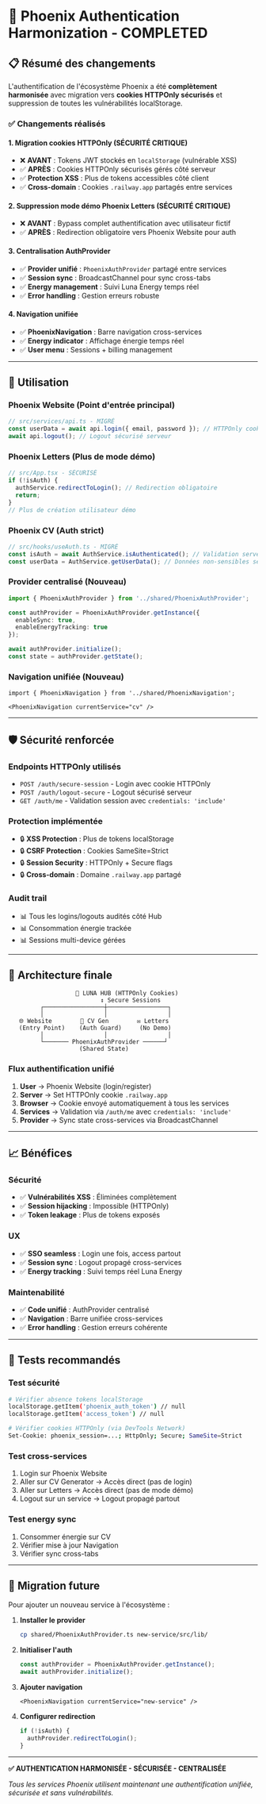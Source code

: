 # 🔐 Phoenix Authentication Harmonization - COMPLETED

## 📋 Résumé des changements

L'authentification de l'écosystème Phoenix a été **complètement harmonisée** avec migration vers **cookies HTTPOnly sécurisés** et suppression de toutes les vulnérabilités localStorage.

### ✅ Changements réalisés

#### **1. Migration cookies HTTPOnly (SÉCURITÉ CRITIQUE)**
- ❌ **AVANT** : Tokens JWT stockés en `localStorage` (vulnérable XSS)
- ✅ **APRÈS** : Cookies HTTPOnly sécurisés gérés côté serveur
- ✅ **Protection XSS** : Plus de tokens accessibles côté client
- ✅ **Cross-domain** : Cookies `.railway.app` partagés entre services

#### **2. Suppression mode démo Phoenix Letters (SÉCURITÉ CRITIQUE)**
- ❌ **AVANT** : Bypass complet authentification avec utilisateur fictif
- ✅ **APRÈS** : Redirection obligatoire vers Phoenix Website pour auth

#### **3. Centralisation AuthProvider**
- ✅ **Provider unifié** : `PhoenixAuthProvider` partagé entre services
- ✅ **Session sync** : BroadcastChannel pour sync cross-tabs
- ✅ **Energy management** : Suivi Luna Energy temps réel
- ✅ **Error handling** : Gestion erreurs robuste

#### **4. Navigation unifiée**
- ✅ **PhoenixNavigation** : Barre navigation cross-services
- ✅ **Energy indicator** : Affichage énergie temps réel
- ✅ **User menu** : Sessions + billing management

---

## 🚀 Utilisation

### **Phoenix Website** (Point d'entrée principal)
```typescript
// src/services/api.ts - MIGRÉ
const userData = await api.login({ email, password }); // HTTPOnly cookie auto
await api.logout(); // Logout sécurisé serveur
```

### **Phoenix Letters** (Plus de mode démo)
```typescript
// src/App.tsx - SÉCURISÉ
if (!isAuth) {
  authService.redirectToLogin(); // Redirection obligatoire
  return;
}
// Plus de création utilisateur démo
```

### **Phoenix CV** (Auth strict)
```typescript
// src/hooks/useAuth.ts - MIGRÉ
const isAuth = await AuthService.isAuthenticated(); // Validation serveur
const userData = AuthService.getUserData(); // Données non-sensibles seulement
```

### **Provider centralisé** (Nouveau)
```typescript
import { PhoenixAuthProvider } from '../shared/PhoenixAuthProvider';

const authProvider = PhoenixAuthProvider.getInstance({
  enableSync: true,
  enableEnergyTracking: true
});

await authProvider.initialize();
const state = authProvider.getState();
```

### **Navigation unifiée** (Nouveau)
```tsx
import { PhoenixNavigation } from '../shared/PhoenixNavigation';

<PhoenixNavigation currentService="cv" />
```

---

## 🛡️ Sécurité renforcée

### **Endpoints HTTPOnly utilisés**
- `POST /auth/secure-session` - Login avec cookie HTTPOnly
- `POST /auth/logout-secure` - Logout sécurisé serveur
- `GET /auth/me` - Validation session avec `credentials: 'include'`

### **Protection implémentée**
- 🔒 **XSS Protection** : Plus de tokens localStorage
- 🔒 **CSRF Protection** : Cookies SameSite=Strict
- 🔒 **Session Security** : HTTPOnly + Secure flags
- 🔒 **Cross-domain** : Domaine `.railway.app` partagé

### **Audit trail**
- 📊 Tous les logins/logouts audités côté Hub
- 📊 Consommation énergie trackée
- 📊 Sessions multi-device gérées

---

## 🎯 Architecture finale

```
                   🏰 LUNA HUB (HTTPOnly Cookies)
                          ↕ Secure Sessions
         ┌─────────────────┼─────────────────┐
         │                 │                 │
   🌐 Website        📄 CV Gen        ✉️ Letters
   (Entry Point)    (Auth Guard)     (No Demo)
         │                 │                 │
         └─────── PhoenixAuthProvider ──────┘
                    (Shared State)
```

### **Flux authentification unifié**
1. **User** → Phoenix Website (login/register)
2. **Server** → Set HTTPOnly cookie `.railway.app`
3. **Browser** → Cookie envoyé automatiquement à tous les services
4. **Services** → Validation via `/auth/me` avec `credentials: 'include'`
5. **Provider** → Sync state cross-services via BroadcastChannel

---

## 📈 Bénéfices

### **Sécurité**
- ✅ **Vulnérabilités XSS** : Éliminées complètement
- ✅ **Session hijacking** : Impossible (HTTPOnly)
- ✅ **Token leakage** : Plus de tokens exposés

### **UX**
- ✅ **SSO seamless** : Login une fois, access partout
- ✅ **Session sync** : Logout propagé cross-services
- ✅ **Energy tracking** : Suivi temps réel Luna Energy

### **Maintenabilité**
- ✅ **Code unifié** : AuthProvider centralisé
- ✅ **Navigation** : Barre unifiée cross-services
- ✅ **Error handling** : Gestion erreurs cohérente

---

## 🧪 Tests recommandés

### **Test sécurité**
```bash
# Vérifier absence tokens localStorage
localStorage.getItem('phoenix_auth_token') // null
localStorage.getItem('access_token') // null

# Vérifier cookies HTTPOnly (via DevTools Network)
Set-Cookie: phoenix_session=...; HttpOnly; Secure; SameSite=Strict
```

### **Test cross-services**
1. Login sur Phoenix Website
2. Aller sur CV Generator → Accès direct (pas de login)
3. Aller sur Letters → Accès direct (pas de mode démo)
4. Logout sur un service → Logout propagé partout

### **Test energy sync**
1. Consommer énergie sur CV
2. Vérifier mise à jour Navigation
3. Vérifier sync cross-tabs

---

## 🔄 Migration future

Pour ajouter un nouveau service à l'écosystème :

1. **Installer le provider**
   ```bash
   cp shared/PhoenixAuthProvider.ts new-service/src/lib/
   ```

2. **Initialiser l'auth**
   ```typescript
   const authProvider = PhoenixAuthProvider.getInstance();
   await authProvider.initialize();
   ```

3. **Ajouter navigation**
   ```tsx
   <PhoenixNavigation currentService="new-service" />
   ```

4. **Configurer redirection**
   ```typescript
   if (!isAuth) {
     authProvider.redirectToLogin();
   }
   ```

---

**✅ AUTHENTICATION HARMONISÉE - SÉCURISÉE - CENTRALISÉE**

*Tous les services Phoenix utilisent maintenant une authentification unifiée, sécurisée et sans vulnérabilités.*